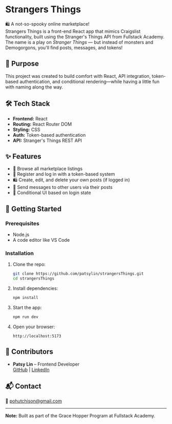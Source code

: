 # Strangers Things

🛍️ A not-so-spooky online marketplace!  
Strangers Things is a front-end React app that mimics Craigslist functionality, built using the Stranger's Things API from Fullstack Academy. The name is a play on *Stranger Things* — but instead of monsters and Demogorgons, you'll find posts, messages, and tokens!

## 🌟 Purpose

This project was created to build comfort with React, API integration, token-based authentication, and conditional rendering—while having a little fun with naming along the way.

## 🛠️ Tech Stack

- **Frontend:** React
- **Routing:** React Router DOM
- **Styling:** CSS
- **Auth:** Token-based authentication
- **API:** Stranger's Things REST API

## ✨ Features

- 📝 Browse all marketplace listings
- 🔐 Register and log in with a token-based system
- 🛍️ Create, edit, and delete your own posts (if logged in)
- 💬 Send messages to other users via their posts
- 🚦 Conditional UI based on login state

## 🚀 Getting Started

### Prerequisites

- Node.js
- A code editor like VS Code

### Installation

1. Clone the repo:
    ```bash
    git clone https://github.com/patsylin/strangersThings.git
    cd strangersThings
    ```

2. Install dependencies:
    ```bash
    npm install
    ```

3. Start the app:
    ```bash
    npm run dev
    ```

4. Open your browser:
    ```
    http://localhost:5173
    ```

## 🤝 Contributors

- **Patsy Lin** – Frontend Developer  
  [GitHub](https://github.com/patsylin) | [LinkedIn](https://linkedin.com/in/patsy-lin)

## 📬 Contact

📧 pohutchison@gmail.com

---

**Note:** Built as part of the Grace Hopper Program at Fullstack Academy.



